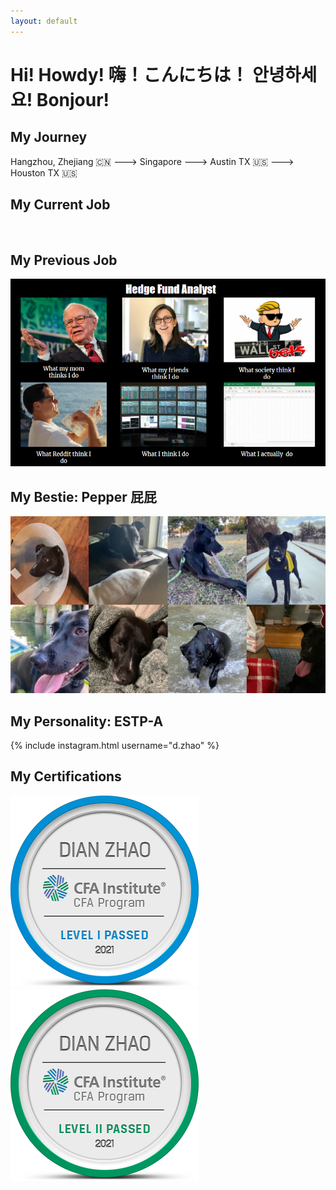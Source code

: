 ```yaml
---
layout: default
---
```

# Hi! Howdy! 嗨！こんにちは！ 안녕하세요! Bonjour!

## My Journey
Hangzhou, Zhejiang :cn: ---> Singapore ---> Austin TX :us: ---> Houston TX :us:

## My Current Job

<br>

## My Previous Job
![What-I-Do](/assets/What-I-Do.PNG)
<br>

## My Bestie: Pepper 屁屁 
![pepper](/assets/pepper.jpg)
<br>

## My Personality: ESTP-A
{% include instagram.html username="d.zhao" %}
&nbsp;

## My Certifications
![CFAI](/assets/CFAI.png)  ![CFAII](/assets/CFAII.png)
